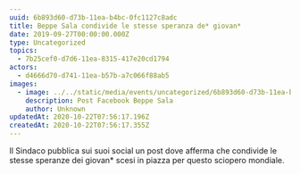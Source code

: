 ```yaml
---
uuid: 6b893d60-d73b-11ea-b4bc-0fc1127c8adc
title: Beppe Sala condivide le stesse speranza de* giovan*
date: 2019-09-27T00:00:00.000Z
type: Uncategorized
topics:
  - 7b25cef0-d7d6-11ea-8315-417e20cd1794
actors:
  - d4666d70-d741-11ea-b57b-a7c066f88ab5
images:
  - image: ../../static/media/events/uncategorized/6b893d60-d73b-11ea-b4bc-0fc1127c8adc/fb-post.png
    description: Post Facebook Beppe Sala
    author: Unknown
updatedAt: 2020-10-22T07:56:17.196Z
createdAt: 2020-10-22T07:56:17.355Z
---
```

Il Sindaco pubblica sui suoi social un post dove afferma che condivide le stesse speranze dei giovan* scesi in piazza per questo sciopero mondiale.
